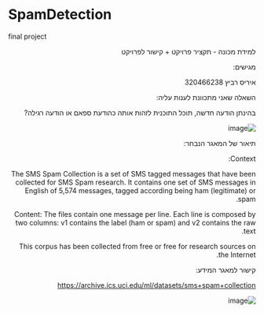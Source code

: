 # SpamDetection
 final project
<div dir='rtl' lang='he'>
 
 למידת מכונה - תקציר פרויקט + קישור לפרויקט

מגישים:

איריס רביץ 320466238

השאלה שאני מתכוונת לענות עליה:

בהינתן הודעה חדשה, תוכל התוכנית לזהות אותה כהודעת ספאם או הודעה רגילה?

![image](https://user-images.githubusercontent.com/30858011/107872147-cc8ca180-6eb0-11eb-8e2d-35c86b5ba49f.png)

תיאור של המאגר הנבחר:

Context:

The SMS Spam Collection is a set of SMS tagged messages that have been collected for SMS Spam research. It contains one set of SMS messages in English of 5,574 messages, tagged according being ham (legitimate) or spam.

Content:
The files contain one message per line. Each line is composed by two columns: v1 contains the label (ham or spam) and v2 contains the raw text.

This corpus has been collected from free or free for research sources on the Internet.


קישור למאגר המידע:
 
https://archive.ics.uci.edu/ml/datasets/sms+spam+collection


![image](https://user-images.githubusercontent.com/30858011/107872215-37d67380-6eb1-11eb-85ef-c85dc4e6f772.png)

 </dvi>
